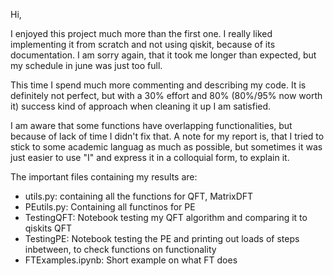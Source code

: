 Hi,

I enjoyed this project much more than the first one. I really liked implementing it from scratch and not using qiskit, because of its documentation.
I am sorry again, that it took me longer than expected, but my schedule in june was just too full.

This time I spend much more commenting and describing my code. It is definitely not perfect, but with a 30% effort and 80% (80%/95% now worth it) success kind of approach when
cleaning it up I am satisfied.

I am aware that some functions have overlapping functionalities, but because of lack of time I didn't fix that. A note for my report is, that I tried to stick to some
academic languag as much as possible, but sometimes it was just easier to use "I" and express it in a colloquial form, to explain it.



The important files containing my results are:
- utils.py: containing all the functions for QFT, MatrixDFT
- PEutils.py: Containing all functinos for PE
- TestingQFT: Notebook testing my QFT algorithm and comparing it to qiskits QFT
- TestingPE: Notebook testing the PE and printing out loads of steps inbetween, to check functions on functionality
- FTExamples.ipynb: Short example on what FT does